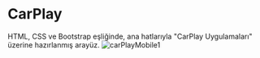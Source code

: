 # CarPlay
HTML, CSS ve Bootstrap eşliğinde, ana hatlarıyla "CarPlay Uygulamaları" üzerine hazırlanmış arayüz.
![carPlayMobile1](https://user-images.githubusercontent.com/116227509/217969269-1a50402c-f977-4795-92c1-bf7ff1fc9c8b.png)
